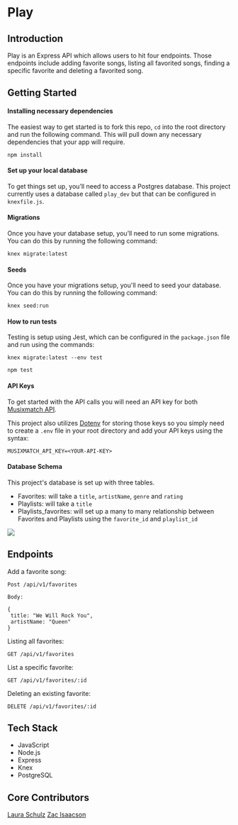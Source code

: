 # Play

## Introduction

Play is an Express API which allows users to hit four endpoints. Those endpoints include adding favorite songs, listing all favorited songs, finding a specific favorite and deleting a favorited song.

## Getting Started

#### Installing necessary dependencies

The easiest way to get started is to fork this repo, `cd` into the root directory and run the following command. This will pull down any necessary dependencies that your app will require.

`npm install`

#### Set up your local database

To get things set up, you’ll need to access a Postgres database. This project currently uses a database called `play_dev` but that can be configured in `knexfile.js`.

#### Migrations
Once you have your database setup, you’ll need to run some migrations. You can do this by running the following command:

`knex migrate:latest`

#### Seeds
Once you have your migrations setup, you'll need to seed your database. You can do this by running the following command:

`knex seed:run`

#### How to run tests
Testing is setup using Jest, which can be configured in the `package.json` file and run using the commands:

`knex migrate:latest --env test`

`npm test`

#### API Keys

To get started with the API calls you will need an API key for both [Musixmatch API](https://developer.musixmatch.com/).

This project also utilizes [Dotenv](https://github.com/motdotla/dotenv) for storing those keys so you simply need to create a `.env` file in your root directory and add your API keys using the syntax:

`MUSIXMATCH_API_KEY=<YOUR-API-KEY>`

#### Database Schema
This project's database is set up with three tables.
- Favorites: will take a `title`, `artistName`, `genre` and `rating`
- Playlists: will take a `title`
- Playlists_favorites: will set up a many to many relationship between Favorites and Playlists using the `favorite_id` and `playlist_id`

![](https://i.imgur.com/WAmIwhM.png)


## Endpoints

Add a favorite song:

```
Post /api/v1/favorites

Body:

{
 title: "We Will Rock You",
 artistName: "Queen"
}
```

Listing all favorites:

```
GET /api/v1/favorites

```

List a specific favorite:

```
GET /api/v1/favorites/:id

```

Deleting an existing favorite:

```
DELETE /api/v1/favorites/:id

```

## Tech Stack

- JavaScript
- Node.js
- Express
- Knex
- PostgreSQL

## Core Contributors

[Laura Schulz](https://github.com/lrs8810)
[Zac Isaacson](https://github.com/zacisaacson)
